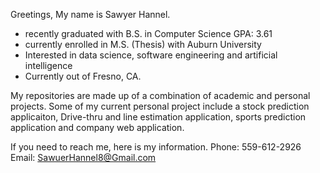 Greetings, My name is Sawyer Hannel.

- recently graduated with B.S. in Computer Science GPA: 3.61
- currently enrolled in M.S. (Thesis) with Auburn University
- Interested in data science, software engineering and artificial intelligence
- Currently out of Fresno, CA.

My repositories are made up of a combination of academic and personal projects. 
Some of my current personal project include a stock prediction applicaiton, Drive-thru and line estimation application, sports prediction application and company web application. 

If you need to reach me, here is my information.
  Phone: 559-612-2926
  Email: SawuerHannel8@Gmail.com
